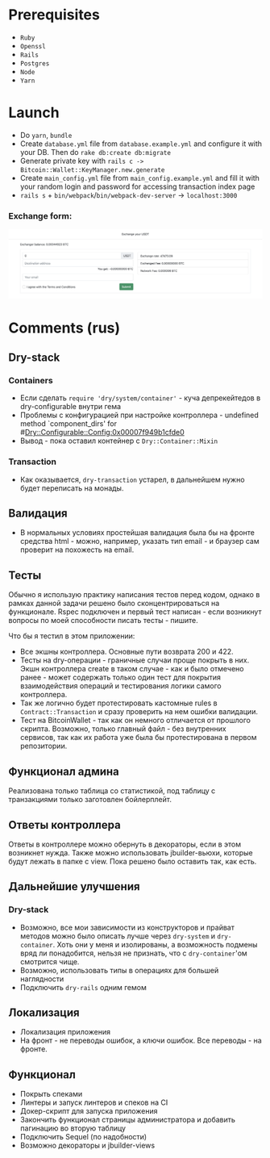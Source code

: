 # Prerequisites
- `Ruby`
- `Openssl`
- `Rails`
- `Postgres`
- `Node`
- `Yarn`

# Launch
- Do `yarn`, `bundle`
- Create `database.yml` file from `database.example.yml` and configure it with your DB. Then do `rake db:create db:migrate`
- Generate private key with `rails c -> Bitcoin::Wallet::KeyManager.new.generate`
- Create `main_config.yml` file from `main_config.example.yml` and fill it with your random login and password for accessing
transaction index page 
- `rails s` + `bin/webpack`/`bin/webpack-dev-server` -> `localhost:3000`
  
### Exchange form:
![Alt text](Main_form_screenshot.png?raw=true)

# Comments (rus)
## Dry-stack
### Containers
- Если сделать `require 'dry/system/container'` - куча депрекейтедов в dry-configurable внутри гема
- Проблемы с конфигурацией при настройке контроллера - undefined method `component_dirs' for #<Dry::Configurable::Config:0x00007f949b1cfde0>
- Вывод - пока оставил контейнер с `Dry::Container::Mixin`
### Transaction
- Как оказывается, `dry-transaction` устарел, в дальнейшем нужно будет переписать на монады.

## Валидация
- В нормальных условиях простейшая валидация была бы на фронте средства html - можно, например, указать тип email - и
браузер сам проверит на похожесть на email.

## Тесты
Обычно я использую практику написания тестов перед кодом, однако в рамках данной задачи решено было сконцентрироваться
на функционале. Rspec подключен и первый тест написан - если возникнут вопросы по моей способности писать тесты - пишите.

Что бы я тестил в этом приложении:
- Все экшны контроллера. Основные пути возврата 200 и 422.
- Тесты на dry-операции - граничные случаи проще покрыть в них. Экшн контроллера create в таком случае - как и было отмечено
ранее - может содержать только один тест для покрытия взаимодействия операций и тестирования логики самого контроллера.
- Так же логично будет протестировать кастомные rules в `Contract::Transaction` и сразу проверить на нем ошибки валидации.
- Тест на BitcoinWallet - так как он немного отличается от прошлого скрипта. Возможно, только главный файл - без внутренних сервисов,
так как их работа уже была бы протестирована в первом репозитории.

## Функционал админа
Реализована только таблица со статистикой, под таблицу с транзакциями только заготовлен бойлерплейт.

## Ответы контроллера
Ответы в контроллере можно обернуть в декораторы, если в этом возникнет нужда. Также можно использовать jbuilder-вьюхи,
которые будут лежать в папке с view. Пока решено было оставить так, как есть.

## Дальнейшие улучшения
### Dry-stack
- Возможно, все мои зависимости из конструкторов и прайват методов можно было описать лучше через `dry-system` и `dry-container`.
Хоть они у меня и изолированы, а возможность подмены вряд ли понадобится, нельзя не признать, что с `dry-container`'ом смотрится чище.
- Возможно, использовать типы в операциях для большей наглядности
- Подключить `dry-rails` одним гемом
## Локализация
- Локализация приложения
- На фронт - не переводы ошибок, а ключи ошибок. Все переводы - на фронте.
## Функционал
- Покрыть спеками
- Линтеры и запуск линтеров и спеков на CI
- Докер-скрипт для запуска приложения
- Закончить функционал страницы администратора и добавить пагинацию во вторую таблицу
- Подключить Sequel (по надобности)
- Возможно декораторы и jbuilder-views
